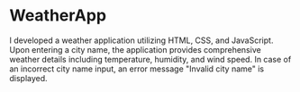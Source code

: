 # WeatherApp
I developed a weather application utilizing HTML, CSS, and JavaScript. Upon entering a city name, the application provides comprehensive weather details including temperature, humidity, and wind speed. In case of an incorrect city name input, an error message "Invalid city name" is displayed.
